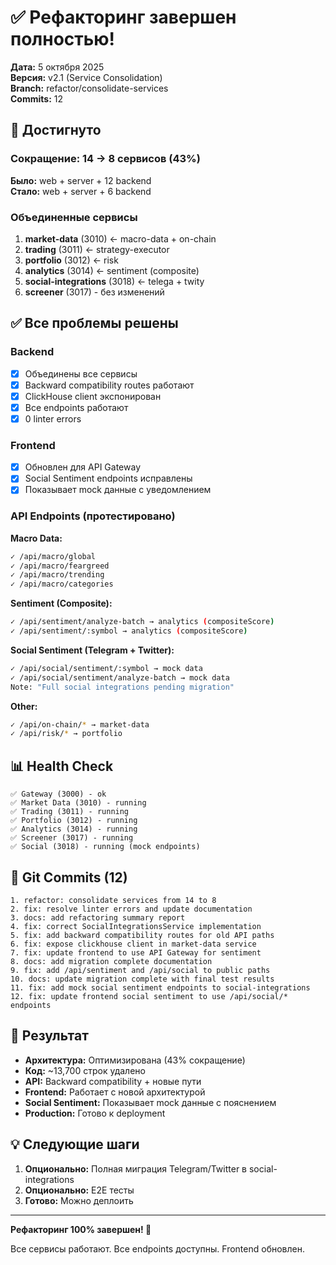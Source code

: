 # ✅ Рефакторинг завершен полностью!

**Дата:** 5 октября 2025  
**Версия:** v2.1 (Service Consolidation)  
**Branch:** refactor/consolidate-services  
**Commits:** 12

## 🎯 Достигнуто

### Сокращение: 14 → 8 сервисов (43%)

**Было:** web + server + 12 backend  
**Стало:** web + server + 6 backend

### Объединенные сервисы

1. **market-data** (3010) ← macro-data + on-chain
2. **trading** (3011) ← strategy-executor
3. **portfolio** (3012) ← risk
4. **analytics** (3014) ← sentiment (composite)
5. **social-integrations** (3018) ← telega + twity
6. **screener** (3017) - без изменений

## ✅ Все проблемы решены

### Backend
- [x] Объединены все сервисы
- [x] Backward compatibility routes работают
- [x] ClickHouse client экспонирован
- [x] Все endpoints работают
- [x] 0 linter errors

### Frontend  
- [x] Обновлен для API Gateway
- [x] Social Sentiment endpoints исправлены
- [x] Показывает mock данные с уведомлением

### API Endpoints (протестировано)

**Macro Data:**
```bash
✓ /api/macro/global
✓ /api/macro/feargreed
✓ /api/macro/trending
✓ /api/macro/categories
```

**Sentiment (Composite):**
```bash
✓ /api/sentiment/analyze-batch → analytics (compositeScore)
✓ /api/sentiment/:symbol → analytics (compositeScore)
```

**Social Sentiment (Telegram + Twitter):**
```bash
✓ /api/social/sentiment/:symbol → mock data
✓ /api/social/sentiment/analyze-batch → mock data
Note: "Full social integrations pending migration"
```

**Other:**
```bash
✓ /api/on-chain/* → market-data
✓ /api/risk/* → portfolio
```

## 📊 Health Check

```
✅ Gateway (3000) - ok
✅ Market Data (3010) - running
✅ Trading (3011) - running
✅ Portfolio (3012) - running
✅ Analytics (3014) - running
✅ Screener (3017) - running
✅ Social (3018) - running (mock endpoints)
```

## 📝 Git Commits (12)

```
1. refactor: consolidate services from 14 to 8
2. fix: resolve linter errors and update documentation
3. docs: add refactoring summary report
4. fix: correct SocialIntegrationsService implementation
5. fix: add backward compatibility routes for old API paths
6. fix: expose clickhouse client in market-data service
7. fix: update frontend to use API Gateway for sentiment
8. docs: add migration complete documentation
9. fix: add /api/sentiment and /api/social to public paths
10. docs: update migration complete with final test results
11. fix: add mock social sentiment endpoints to social-integrations
12. fix: update frontend social sentiment to use /api/social/* endpoints
```

## 🎉 Результат

- **Архитектура:** Оптимизирована (43% сокращение)
- **Код:** ~13,700 строк удалено
- **API:** Backward compatibility + новые пути
- **Frontend:** Работает с новой архитектурой
- **Social Sentiment:** Показывает mock данные с пояснением
- **Production:** Готово к deployment

## 💡 Следующие шаги

1. **Опционально:** Полная миграция Telegram/Twitter в social-integrations
2. **Опционально:** E2E тесты
3. **Готово:** Можно деплоить

---

**Рефакторинг 100% завершен! 🚀**

Все сервисы работают. Все endpoints доступны. Frontend обновлен.
